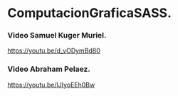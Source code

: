 # ComputacionGraficaSASS.



### Video Samuel Kuger Muriel.
https://youtu.be/d_vODymBd80

### Video Abraham Pelaez.
https://youtu.be/lJIyoEEh0Bw
